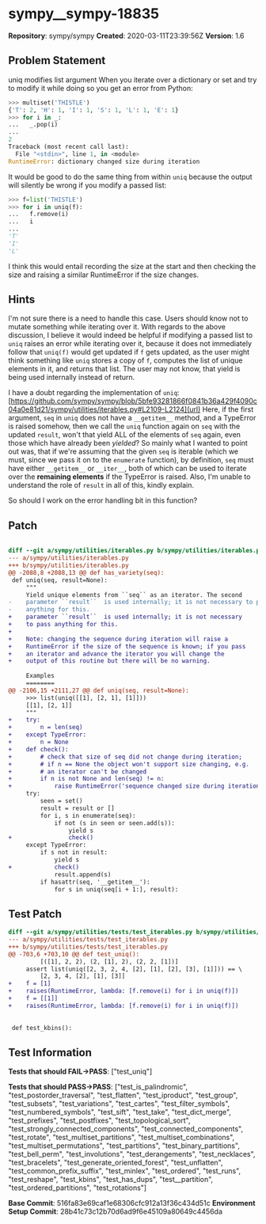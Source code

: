 # sympy__sympy-18835

**Repository**: sympy/sympy
**Created**: 2020-03-11T23:39:56Z
**Version**: 1.6

## Problem Statement

uniq modifies list argument
When you iterate over a dictionary or set and try to modify it while doing so you get an error from Python:
```python
>>> multiset('THISTLE')
{'T': 2, 'H': 1, 'I': 1, 'S': 1, 'L': 1, 'E': 1}
>>> for i in _:
...   _.pop(i)
...
2
Traceback (most recent call last):
  File "<stdin>", line 1, in <module>
RuntimeError: dictionary changed size during iteration
```
It would be good to do the same thing from within `uniq` because the output will silently be wrong if you modify a passed list:
```python
>>> f=list('THISTLE')
>>> for i in uniq(f):
...   f.remove(i)
...   i
...
'T'
'I'
'L'
```
I think this would entail recording the size at the start and then checking the size and raising a similar RuntimeError if the size changes.


## Hints

I'm not sure there is a need to handle this case. Users should know not to mutate something while iterating over it.
With regards to the above discussion, I believe it would indeed be helpful if modifying a passed list to ``uniq`` raises an error while iterating over it, because it does not immediately follow that ``uniq(f)`` would get updated if ``f`` gets updated, as the user might think something like ``uniq`` stores a copy of ``f``, computes the list of unique elements in it, and returns that list. The user may not know, that yield is being used internally instead of return.

I have a doubt regarding the implementation of ``uniq``:
[https://github.com/sympy/sympy/blob/5bfe93281866f0841b36a429f4090c04a0e81d21/sympy/utilities/iterables.py#L2109-L2124](url)
Here, if the first argument, ``seq`` in ``uniq`` does not have a ``__getitem__`` method, and a TypeError is raised somehow, then we call the ``uniq`` function again on ``seq`` with the updated ``result``, won't that yield ALL of the elements of ``seq`` again, even those which have already been _yielded_? 
So mainly what I wanted to point out was, that if we're assuming that the given ``seq`` is iterable (which we must, since we pass it on to the ``enumerate`` function), by definition, ``seq`` must have either ``__getitem__`` or ``__iter__``, both of which can be used to iterate over the **remaining elements** if the TypeError is raised. 
Also, I'm unable to understand the role of ``result`` in all of this, kindly explain.

So should I work on the error handling bit in this function?

## Patch

```diff

diff --git a/sympy/utilities/iterables.py b/sympy/utilities/iterables.py
--- a/sympy/utilities/iterables.py
+++ b/sympy/utilities/iterables.py
@@ -2088,8 +2088,13 @@ def has_variety(seq):
 def uniq(seq, result=None):
     """
     Yield unique elements from ``seq`` as an iterator. The second
-    parameter ``result``  is used internally; it is not necessary to pass
-    anything for this.
+    parameter ``result``  is used internally; it is not necessary
+    to pass anything for this.
+
+    Note: changing the sequence during iteration will raise a
+    RuntimeError if the size of the sequence is known; if you pass
+    an iterator and advance the iterator you will change the
+    output of this routine but there will be no warning.
 
     Examples
     ========
@@ -2106,15 +2111,27 @@ def uniq(seq, result=None):
     >>> list(uniq([[1], [2, 1], [1]]))
     [[1], [2, 1]]
     """
+    try:
+        n = len(seq)
+    except TypeError:
+        n = None
+    def check():
+        # check that size of seq did not change during iteration;
+        # if n == None the object won't support size changing, e.g.
+        # an iterator can't be changed
+        if n is not None and len(seq) != n:
+            raise RuntimeError('sequence changed size during iteration')
     try:
         seen = set()
         result = result or []
         for i, s in enumerate(seq):
             if not (s in seen or seen.add(s)):
                 yield s
+                check()
     except TypeError:
         if s not in result:
             yield s
+            check()
             result.append(s)
         if hasattr(seq, '__getitem__'):
             for s in uniq(seq[i + 1:], result):


```

## Test Patch

```diff
diff --git a/sympy/utilities/tests/test_iterables.py b/sympy/utilities/tests/test_iterables.py
--- a/sympy/utilities/tests/test_iterables.py
+++ b/sympy/utilities/tests/test_iterables.py
@@ -703,6 +703,10 @@ def test_uniq():
         [([1], 2, 2), (2, [1], 2), (2, 2, [1])]
     assert list(uniq([2, 3, 2, 4, [2], [1], [2], [3], [1]])) == \
         [2, 3, 4, [2], [1], [3]]
+    f = [1]
+    raises(RuntimeError, lambda: [f.remove(i) for i in uniq(f)])
+    f = [[1]]
+    raises(RuntimeError, lambda: [f.remove(i) for i in uniq(f)])
 
 
 def test_kbins():

```

## Test Information

**Tests that should FAIL→PASS**: ["test_uniq"]

**Tests that should PASS→PASS**: ["test_is_palindromic", "test_postorder_traversal", "test_flatten", "test_iproduct", "test_group", "test_subsets", "test_variations", "test_cartes", "test_filter_symbols", "test_numbered_symbols", "test_sift", "test_take", "test_dict_merge", "test_prefixes", "test_postfixes", "test_topological_sort", "test_strongly_connected_components", "test_connected_components", "test_rotate", "test_multiset_partitions", "test_multiset_combinations", "test_multiset_permutations", "test_partitions", "test_binary_partitions", "test_bell_perm", "test_involutions", "test_derangements", "test_necklaces", "test_bracelets", "test_generate_oriented_forest", "test_unflatten", "test_common_prefix_suffix", "test_minlex", "test_ordered", "test_runs", "test_reshape", "test_kbins", "test_has_dups", "test__partition", "test_ordered_partitions", "test_rotations"]

**Base Commit**: 516fa83e69caf1e68306cfc912a13f36c434d51c
**Environment Setup Commit**: 28b41c73c12b70d6ad9f6e45109a80649c4456da
